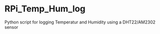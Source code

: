 RPi_Temp_Hum_log
================

Python script for logging Temperatur and Humidity using a DHT22/AM2302 sensor
